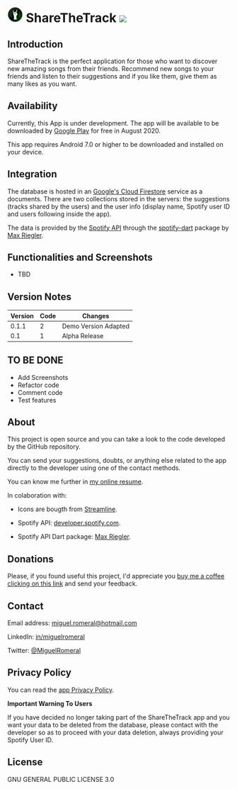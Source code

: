 # <img alt='ShareTheTrack' src='https://raw.githubusercontent.com/miguelromeral/spotify_app/master/android/app/src/main/res/drawable/ic_launcher_round.png' height="35" width="auto" /> ShareTheTrack ![](https://img.shields.io/badge/android-7.0-red)  

<!--<a href='https://play.google.com/store/apps/details?id=es.miguelromeral.password'><img alt='Get it on Google Play' src='https://play.google.com/intl/en_us/badges/images/generic/en_badge_web_generic.png' height="70" width="auto" /></a>-->

## Introduction

ShareTheTrack is the perfect application for those who want to discover new amazing songs from their friends.  Recommend new songs to your friends and listen to their suggestions and if you like them, give them as many likes as you want.

## Availability

Currently, this App is under development. The app will be available to be downloaded by [Google Play](https://play.google.com/store/apps/dev?id=8494694764432462089) for free in August 2020.

<!-- [Google Play](https://play.google.com/store/apps/details?id=es.miguelromeral.spotifyfriends) -->

This app requires Android 7.0 or higher to be downloaded and installed on your device.

##  Integration

The database is hosted in an [Google's Cloud Firestore](https://firebase.google.com/products/firestore/) service as a documents. There are two collections stored in the servers: the suggestions (tracks shared by the users) and the user info (display name, Spotify user ID and users following inside the app).

The data is provided by the [Spotify API](https://developer.spotify.com/documentation/web-api/) through the [spotify-dart](https://pub.dev/packages/spotify#-readme-tab-) package by [Max Riegler](https://github.com/rinukkusu).

## Functionalities and Screenshots

* TBD

<!--
<img src="https://raw.githubusercontent.com/miguelromeral/PasswordGame/master/screenshots/home_light.png" height="400px" width="auto">
<img src="https://raw.githubusercontent.com/miguelromeral/PasswordGame/master/screenshots/home_dark.png" height="400px" width="auto">
-->


## Version Notes

Version|Code|Changes
--- | --- | ---
0.1.1|2|Demo Version Adapted
0.1|1|Alpha Release

## TO BE DONE

* Add Screenshots
* Refactor code
* Comment code
* Test features

## About

This project is open source and you can take a look to the code developed by the GitHub repository.

You can send your suggestions, doubts, or anything else related to the app directly to the developer using one of the contact methods.

You can know me further in [my online resume](https://miguelromeral.github.io/about).

In colaboration with:

* Icons are bougth from [Streamline](https://app.streamlineicons.com/home).

* Spotify API: [developer.spotify.com](https://developer.spotify.com/documentation/web-api/).

* Spotify API Dart package: [Max Riegler](https://pub.dev/packages/spotify).

## Donations

Please, if you found useful this project, I'd appreciate you [buy me a coffee clicking on this link](https://www.paypal.com/cgi-bin/webscr?cmd=_s-xclick&hosted_button_id=M4CR7FHADMVXN&source=url) and send your feedback.

## Contact

Email address: [miguel.romeral@hotmail.com](mailto:miguel.romeral@hotmail.com)

LinkedIn: [in/miguelromeral](https://www.linkedin.com/in/miguelromeral/)

Twitter: [@MiguelRomeral](https://twitter.com/MiguelRomeral)


## Privacy Policy

You can read the [app Privacy Policy](https://github.com/miguelromeral/spotify_app/blob/master/PRIVACY-POLICY.md).

**Important Warning To Users**

If you have decided no longer taking part of the ShareTheTrack app and you want your data to be deleted from the database, please contact with the developer so as to proceed with your data deletion, always providing your Spotify User ID.

## License

GNU GENERAL PUBLIC LICENSE 3.0